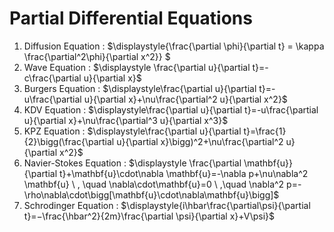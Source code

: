 # Partial Differential Equations

1. Diffusion Equation : $\displaystyle{\frac{\partial \phi}{\partial t} = \kappa \frac{\partial^2\phi}{\partial x^2}} $
2. Wave Equation : $\displaystyle \frac{\partial u}{\partial t}=-c\frac{\partial u}{\partial x}$
3. Burgers Equation : $\displaystyle\frac{\partial u}{\partial t}=-u\frac{\partial u}{\partial x}+\nu\frac{\partial^2 u}{\partial x^2}$
4. KDV Equation : $\displaystyle\frac{\partial u}{\partial t}=-u\frac{\partial u}{\partial x}+\nu\frac{\partial^3 u}{\partial x^3}$
5. KPZ Equation : $\displaystyle\frac{\partial u}{\partial t}=\frac{1}{2}\bigg(\frac{\partial u}{\partial x}\bigg)^2+\nu\frac{\partial^2 u}{\partial x^2}$
6. Navier-Stokes Equation : $\displaystyle \frac{\partial \mathbf{u}}{\partial t}+\mathbf{u}\cdot\nabla \mathbf{u}=-\nabla p+\nu\nabla^2 \mathbf{u} \ , \quad \nabla\cdot\mathbf{u}=0  \ ,\quad \nabla^2 p=-\rho\nabla\cdot\bigg[\mathbf{u}\cdot\nabla\mathbf{u}\bigg]$
7. Schrodinger Equation : $\displaystyle{i\hbar\frac{\partial\psi}{\partial t}=−\frac{\hbar^2}{2m}\frac{\partial \psi}{\partial x}+V\psi}$ 
